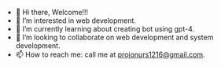 - 👋 Hi there, Welcome!!!
- 👀 I’m interested in web development.
- 🌱 I’m currently learning about creating bot using gpt-4.
- 💞️ I’m looking to collaborate on web development and system development.
- 📫 How to reach me: call me at projonurs1216@gmail.com.

<!---
bestlucky123/bestlucky123 is a ✨ special ✨ repository because its `README.md` (this file) appears on your GitHub profile.
You can click the Preview link to take a look at your changes.
--->
